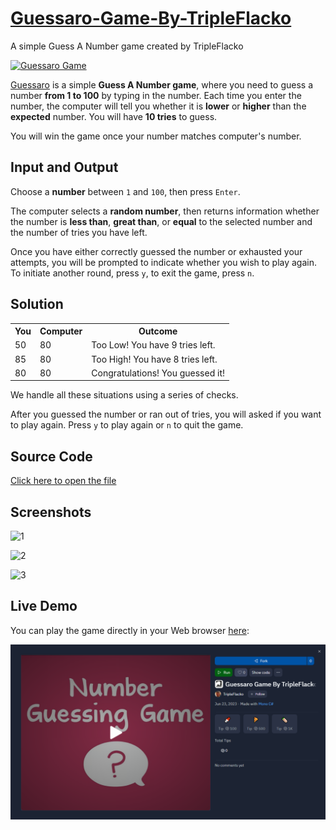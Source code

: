 # [Guessaro-Game-By-TripleFlacko](https://replit.com/@TripleFlacko/Guessaro-Game-By-TripleFlacko)

A simple Guess A Number game created by TripleFlacko 

<a href="https://replit.com/@TripleFlacko/Guessaro-Game-By-TripleFlacko"><img alt="Guessaro Game" width="525px" src="https://i.ytimg.com/vi/E-Voff821tE/maxresdefault.jpg"></a>

<a href="https://replit.com/@TripleFlacko/Guessaro-Game-By-TripleFlacko">Guessaro</a> is a simple **Guess A Number game**, where you need to guess a number **from 1 to 100** by typing in the number. Each time you enter the number, the computer will tell you whether it is **lower** or **higher** than the **expected** number. You will have **10 tries** to guess.

You will win the game once your number matches computer's number.

## Input and Output

Choose a **number** between `1` and `100`, then press `Enter`.

The computer selects a **random number**, then returns information whether the number is **less than**, **great than**, or **equal** to the selected number and the number of tries you have left.

Once you have either correctly guessed the number or exhausted your attempts, you will be prompted to indicate whether you wish to play again. To initiate another round, press `y`, to exit the game, press `n`.

## Solution

<table>
  <tr>
    <th>You</th>
    <th>Computer</th>
    <th>Outcome</th>
  </tr>
  <tr>
    <td>50</td>
    <td>80</td>
    <td>Too Low! You have 9 tries left.</td>
  </tr>
  <tr>
    <td>85</td>
    <td>80</td>
    <td>Too High! You have 8 tries left.</td>
  </tr>
    <tr>
    <td>80</td>
    <td>80</td>
    <td>Congratulations! You guessed it!</td>
</table>

We handle all these situations using a series of checks.

After you guessed the number or ran out of tries, you will asked if you want to play again. Press `y` to play again or `n` to quit the game.

## Source Code

[Click here to open the file](Guessaro-Game-By-TripleFlacko.cs)

## Screenshots


![1](https://github.com/TripleFlacko/Guessaro-Game-By-TripleFlacko/assets/119543923/3aee4d39-3a7f-4795-9bef-d07fd126892c)



![2](https://github.com/TripleFlacko/Guessaro-Game-By-TripleFlacko/assets/119543923/83c5fe93-34d5-4427-bc66-1ee626fbb58c)



![3](https://github.com/TripleFlacko/Guessaro-Game-By-TripleFlacko/assets/119543923/3f18b73a-ee3d-4e5b-80d7-2e767d4b29cf)



## Live Demo

You can play the game directly in your Web browser <a href="https://replit.com/@TripleFlacko/Guessaro-Game-By-TripleFlacko">here</a>:

<div>
  <a href="https://replit.com/@TripleFlacko/Guessaro-Game-By-TripleFlacko"><img src="live-preview.png" alt="Play Button"></a>
</div>
